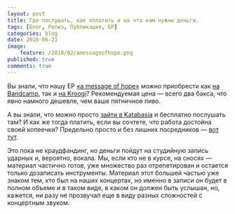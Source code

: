 ```yaml
---
layout: post
title: Где послушать, как оплатить и на что нам нужны деньги.
tags: [Блог, Релиз, Публикация, EP]
categories: blog
date: 2018-06-21
image:
    feature: /2018/02/amessageofhope.png
published: true
comments: true
---
```

Вы знали, что нашу EP [«a message of hope»](https://omega9.github.io/blog/amessageofhope/) можно приобрести как [на Bandcamp](https://omega9.bandcamp.com/album/a-message-of-hope), так и [на Kroogi](https://omega9.kroogi.com/ru/download/3534317-a-message-of-hope.html)?
Рекомендуемая цена — всего два бакса, что явно намного дешевле, чем ваше пятничное пиво.

А вы знали, что можно просто [зайти в Katabasia](https://vk.com/wall-27732107_81511) и бесплатно послушать там? И как же тогда платить, если вы сочтете, что работа достойна своей копеечки? Предельно просто и без лишних посредников — [вот тут](https://omega9.github.io/donation/).

Это пока не краудфандинг, но деньги пойдут на студийную запись ударных и, вероятно, вокала. Мы, если кто не в курсе, на сносях — материал частично готов, уже множество раз отрепетирован и остается только дозаписать инструменты. Материал этот большей частью уже знаком тем, кто был на наших концертах, но именно в записи он будет в полном объеме и в таком виде, в каком он должен быть услышан, но, кажется, ни разу не прозвучал еще в виду разных сложностей с концертным звуком.
